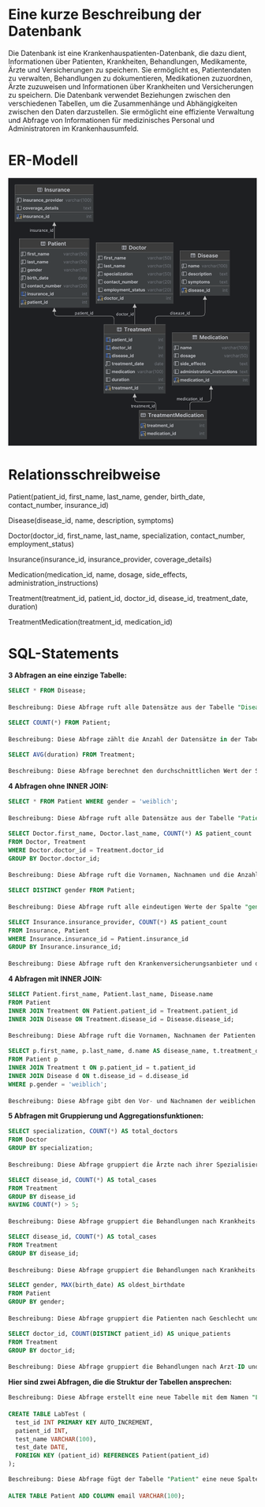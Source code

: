 # Eine kurze Beschreibung der Datenbank

Die Datenbank ist eine Krankenhauspatienten-Datenbank, die dazu dient, Informationen über Patienten, Krankheiten, Behandlungen, Medikamente, Ärzte und Versicherungen zu speichern. Sie ermöglicht es, Patientendaten zu verwalten, Behandlungen zu dokumentieren, Medikationen zuzuordnen, Ärzte zuzuweisen und Informationen über Krankheiten und Versicherungen zu speichern. Die Datenbank verwendet Beziehungen zwischen den verschiedenen Tabellen, um die Zusammenhänge und Abhängigkeiten zwischen den Daten darzustellen. Sie ermöglicht eine effiziente Verwaltung und Abfrage von Informationen für medizinisches Personal und Administratoren im Krankenhausumfeld.

# ER-Modell
![Screenshot](krankenhauspatienten.png)

# Relationsschreibweise

Patient(patient_id, first_name, last_name, gender, birth_date, contact_number, insurance_id)

Disease(disease_id, name, description, symptoms)

Doctor(doctor_id, first_name, last_name, specialization, contact_number, employment_status)

Insurance(insurance_id, insurance_provider, coverage_details)

Medication(medication_id, name, dosage, side_effects, administration_instructions)

Treatment(treatment_id, patient_id, doctor_id, disease_id, treatment_date, duration)

TreatmentMedication(treatment_id, medication_id)

# SQL-Statements

**3 Abfragen an eine einzige Tabelle:**

```sql
SELECT * FROM Disease;

Beschreibung: Diese Abfrage ruft alle Datensätze aus der Tabelle "Disease" ab.
```

```sql
SELECT COUNT(*) FROM Patient;

Beschreibung: Diese Abfrage zählt die Anzahl der Datensätze in der Tabelle "Patient".
```

```sql
SELECT AVG(duration) FROM Treatment;

Beschreibung: Diese Abfrage berechnet den durchschnittlichen Wert der Spalte "duration" in der Tabelle "Treatment".
```

**4 Abfragen ohne INNER JOIN:**

```sql
SELECT * FROM Patient WHERE gender = 'weiblich';

Beschreibung: Diese Abfrage ruft alle Datensätze aus der Tabelle "Patient" ab, bei denen das Geschlecht "weiblich" ist.
```

```sql
SELECT Doctor.first_name, Doctor.last_name, COUNT(*) AS patient_count
FROM Doctor, Treatment
WHERE Doctor.doctor_id = Treatment.doctor_id
GROUP BY Doctor.doctor_id;

Beschreibung: Diese Abfrage ruft die Vornamen, Nachnamen und die Anzahl der Patienten für jeden Arzt aus der Tabelle "Doctor" und der Tabelle "Treatment" ab.
```

```sql
SELECT DISTINCT gender FROM Patient;

Beschreibung: Diese Abfrage ruft alle eindeutigen Werte der Spalte "gender" aus der Tabelle "Patient" ab.
```

```sql
SELECT Insurance.insurance_provider, COUNT(*) AS patient_count
FROM Insurance, Patient
WHERE Insurance.insurance_id = Patient.insurance_id
GROUP BY Insurance.insurance_id;

Beschreibung: Diese Abfrage ruft den Krankenversicherungsanbieter und die Anzahl der Patienten für jeden Versicherungsanbieter aus der Tabelle "Insurance" und der Tabelle "Patient" ab.
```

**4 Abfragen mit INNER JOIN:**

```sql
SELECT Patient.first_name, Patient.last_name, Disease.name
FROM Patient
INNER JOIN Treatment ON Patient.patient_id = Treatment.patient_id
INNER JOIN Disease ON Treatment.disease_id = Disease.disease_id;

Beschreibung: Diese Abfrage ruft die Vornamen, Nachnamen der Patienten und den Namen der Krankheit für jeden Behandlungsdatensatz aus der Tabelle "Patient", der Tabelle "Treatment" und der Tabelle "Disease" ab.
```

```sql
SELECT p.first_name, p.last_name, d.name AS disease_name, t.treatment_date
FROM Patient p
INNER JOIN Treatment t ON p.patient_id = t.patient_id
INNER JOIN Disease d ON t.disease_id = d.disease_id
WHERE p.gender = 'weiblich';

Beschreibung: Diese Abfrage gibt den Vor- und Nachnamen der weiblichen Patienten zusammen mit dem Namen der Krankheit und dem Behandlungsdatum zurück.
```

**5 Abfragen mit Gruppierung und Aggregationsfunktionen:**

```sql
SELECT specialization, COUNT(*) AS total_doctors
FROM Doctor
GROUP BY specialization;

Beschreibung: Diese Abfrage gruppiert die Ärzte nach ihrer Spezialisierung und zählt die Gesamtzahl der Ärzte pro Spezialisierung.
```

```sql
SELECT disease_id, COUNT(*) AS total_cases
FROM Treatment
GROUP BY disease_id
HAVING COUNT(*) > 5;

Beschreibung: Diese Abfrage gruppiert die Behandlungen nach Krankheits-ID und zählt die Anzahl der Fälle pro Krankheit. Es werden nur die Krankheiten zurückgegeben, die mehr als 5 Fälle haben.
```

```sql
SELECT disease_id, COUNT(*) AS total_cases
FROM Treatment
GROUP BY disease_id;

Beschreibung: Diese Abfrage gruppiert die Behandlungen nach Krankheits-ID und zählt die Anzahl der Fälle pro Krankheit.
```

```sql
SELECT gender, MAX(birth_date) AS oldest_birthdate
FROM Patient
GROUP BY gender;

Beschreibung: Diese Abfrage gruppiert die Patienten nach Geschlecht und gibt das älteste Geburtsdatum pro Geschlecht zurück.
```

```sql
SELECT doctor_id, COUNT(DISTINCT patient_id) AS unique_patients
FROM Treatment
GROUP BY doctor_id;

Beschreibung: Diese Abfrage gruppiert die Behandlungen nach Arzt-ID und zählt die Anzahl der eindeutigen Patienten pro Arzt.
```

**Hier sind zwei Abfragen, die die Struktur der Tabellen ansprechen:**

```sql
Beschreibung: Diese Abfrage erstellt eine neue Tabelle mit dem Namen "LabTest" und den entsprechenden Spalten.

CREATE TABLE LabTest (
  test_id INT PRIMARY KEY AUTO_INCREMENT,
  patient_id INT,
  test_name VARCHAR(100),
  test_date DATE,
  FOREIGN KEY (patient_id) REFERENCES Patient(patient_id)
);
```

```sql
Beschreibung: Diese Abfrage fügt der Tabelle "Patient" eine neue Spalte "email" hinzu.

ALTER TABLE Patient ADD COLUMN email VARCHAR(100);
```
